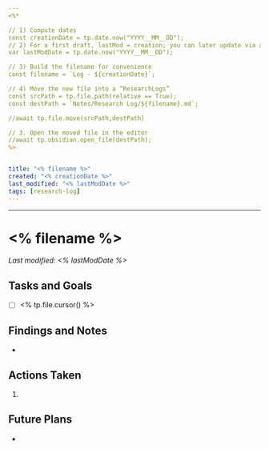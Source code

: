 ```yaml
---
<%* 

// 1) Compute dates
const creationDate = tp.date.now("YYYY__MM__DD");
// 2) For a first draft, lastMod = creation; you can later update via a save-trigger
var lastModDate = tp.date.now("YYYY__MM__DD");

// 3) Build the filename for convenience
const filename = `Log - ${creationDate}`;

// 4) Move the new file into a “ResearchLogs” 
const srcPath = tp.file.path(relative == True);
const destPath = `Notes/Research Log/${filename}.md`;

//await tp.file.move(srcPath,destPath)

// 3. Open the moved file in the editor
//await tp.obsidian.open_file(destPath);
%>


title: "<% filename %>"
created: "<% creationDate %>"
last_modified: "<% lastModDate %>"
tags: [research-log]
---
```



---
# <% filename %>  
_Last modified: <% lastModDate %>_

## Tasks and Goals
- [ ] <% tp.file.cursor() %>

## Findings and Notes
- 

## Actions Taken
1. 

## Future Plans
- 
